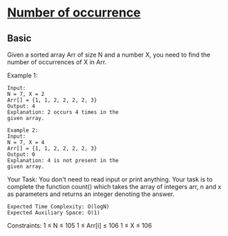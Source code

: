 # [Number of occurrence](https://practice.geeksforgeeks.org/problems/number-of-occurrence2259/1/?category[]=Searching&category[]=Searching&problemStatus=unsolved&difficulty[]=-1&page=1&query=category[]SearchingproblemStatusunsolveddifficulty[]-1page1category[]Searching#)

## Basic

Given a sorted array Arr of size N and a number X, you need to find the number of occurrences of X in Arr.

Example 1:
```
Input:
N = 7, X = 2
Arr[] = {1, 1, 2, 2, 2, 2, 3}
Output: 4
Explanation: 2 occurs 4 times in the
given array.
```
```
Example 2:
Input:
N = 7, X = 4
Arr[] = {1, 1, 2, 2, 2, 2, 3}
Output: 0
Explanation: 4 is not present in the
given array.
```
Your Task:
You don't need to read input or print anything. Your task is to complete the function count() which takes the array of integers arr, n and x as parameters and returns an integer denoting the answer.
```
Expected Time Complexity: O(logN)
Expected Auxiliary Space: O(1)
```
Constraints:
1 ≤ N ≤ 105
1 ≤ Arr[i] ≤ 106
1 ≤ X ≤ 106
